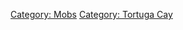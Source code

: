 [Category: Mobs](Category:_Mobs "wikilink") [Category: Tortuga
Cay](Category:_Tortuga_Cay "wikilink")
